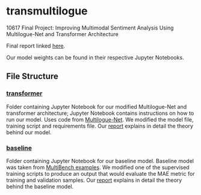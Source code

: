 # transmultilogue
10617 Final Project: Improving Multimodal Sentiment Analysis Using Multilogue-Net and Transformer Architecture

Final report linked [here](10617_final_report.pdf). 

Our model weights can be found in their respective Jupyter Notebooks. 

## File Structure 
### [transformer](transformer)
Folder containing Jupyter Notebook for our modified Multilogue-Net and transformer architecture; Jupyter Notebook contains instructions on how to run our model. Uses code from [Multilogue-Net](https://github.com/amanshenoy/multilogue-net). We modified the model file, training script and requirements file. Our [report](10617_final_report.pdf) explains in detail the theory behind our model. 

### [baseline](baseline) 
Folder containing Jupyter Notebook for our baseline model. Baseline model was taken from [MultiBench examples](https://github.com/pliang279/MultiBench/tree/main/examples). We modified one of the supervised training scripts to produce an output that would evaluate the MAE metric for training and validation samples. Our [report](10617_final_report.pdf) explains in detail the theory behind the baseline model. 

